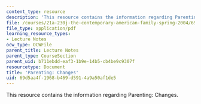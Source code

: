 ```yaml
---
content_type: resource
description: 'This resource contains the information regarding Parenting: Changes.'
file: /courses/21a-230j-the-contemporary-american-family-spring-2004/69d5aa4f1968b469d5914a9a50af1de5_MIT21A_230JS04_parenchange.pdf
file_type: application/pdf
learning_resource_types:
- Lecture Notes
ocw_type: OCWFile
parent_title: Lecture Notes
parent_type: CourseSection
parent_uid: b711ebdd-eaf3-1b9e-14b5-cb4be9c9307f
resourcetype: Document
title: 'Parenting: Changes'
uid: 69d5aa4f-1968-b469-d591-4a9a50af1de5
---
```

This resource contains the information regarding Parenting: Changes.

